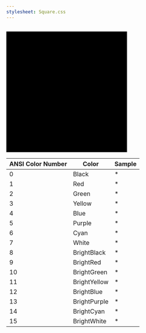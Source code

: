 ```yaml
---
stylesheet: Square.css
---
```

<h2 style='text-align:center'>
    <span class='ColorSchemeFileName' />
</h2>

<div class='centeredText'>
<svg viewBox="0 0 640 640" width="320" xmlns:xlink="http://www.w3.org/1999/xlink" xmlns="http://www.w3.org/2000/svg">   <rect x="-20" y="-20" class="ansi15-fill" width="680" height="680" />   <rect x="0" y="0" class="ansi14-fill" width="640" height="640" />   <rect x="20" y="20" class="ansi13-fill" width="600" height="600" />   <rect x="40" y="40" class="ansi12-fill" width="560" height="560" />   <rect x="60" y="60" class="ansi11-fill" width="520" height="520" />   <rect x="80" y="80" class="ansi10-fill" width="480" height="480" />   <rect x="100" y="100" class="ansi9-fill" width="440" height="440" />   <rect x="120" y="120" class="ansi8-fill" width="400" height="400" />   <rect x="140" y="140" class="ansi7-fill" width="360" height="360" />   <rect x="160" y="160" class="ansi6-fill" width="320" height="320" />   <rect x="180" y="180" class="ansi5-fill" width="280" height="280" />   <rect x="200" y="200" class="ansi4-fill" width="240" height="240" />   <rect x="220" y="220" class="ansi3-fill" width="200" height="200" />   <rect x="240" y="240" class="ansi2-fill" width="160" height="160" />   <rect x="260" y="260" class="ansi1-fill" width="120" height="120" />   <rect x="280" y="280" class="ansi0-fill" width="80" height="80" /> </svg>
</div>


|ANSI Color Number|Color       |Sample                       |
|-----------------|------------|-----------------------------|
|0                |Black       |<span class='ANSI0'>*</span> |
|1                |Red         |<span class='ANSI1'>*</span> |
|2                |Green       |<span class='ANSI2'>*</span> |
|3                |Yellow      |<span class='ANSI3'>*</span> |
|4                |Blue        |<span class='ANSI4'>*</span> |
|5                |Purple      |<span class='ANSI5'>*</span> |
|6                |Cyan        |<span class='ANSI6'>*</span> |
|7                |White       |<span class='ANSI7'>*</span> |
|8                |BrightBlack |<span class='ANSI8'>*</span> |
|9                |BrightRed   |<span class='ANSI9'>*</span> |
|10               |BrightGreen |<span class='ANSI10'>*</span>|
|11               |BrightYellow|<span class='ANSI11'>*</span>|
|12               |BrightBlue  |<span class='ANSI12'>*</span>|
|13               |BrightPurple|<span class='ANSI13'>*</span>|
|14               |BrightCyan  |<span class='ANSI14'>*</span>|
|15               |BrightWhite |<span class='ANSI15'>*</span>|




